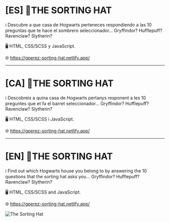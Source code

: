 # [ES] 🧙THE SORTING HAT

ℹ️ Descubre a que casa de Hogwarts perteneces respondiendo a las 10 preguntas que te hace el sombrero seleccionador... Gryffindor? Hufflepuff? Ravenclaw? Slytherin?

🖥️ HTML, CSS/SCSS y JavaScript.

🌐 https://gperez-sorting-hat.netlify.app/


---

# [CA] 🧙THE SORTING HAT

ℹ️ Descobreix a quina casa de Hogwarts pertanys responent a les 10 preguntes que et fa el barret seleccionador... Gryffindor? Hufflepuff? Ravenclaw? Slytherin?

🖥️ HTML, CSS/SCSS i JavaScript.

🌐 https://gperez-sorting-hat.netlify.app/

---

# [EN] 🧙THE SORTING HAT

ℹ️ Find out which Hogwarts house you belong to by answering the 10 questions that the sorting hat asks you... Gryffindor? Hufflepuff? Ravenclaw? Slytherin?

🖥️ HTML, CSS/SCSS and JavaScript.

🌐 https://gperez-sorting-hat.netlify.app/


![The Sorting Hat](https://user-images.githubusercontent.com/111184947/189320638-ec7796e6-d0f2-49b4-b972-231ecc782b95.png)
